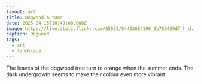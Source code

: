 ```yaml
---
layout: art
title: Dogwood Autumn
date: 2025-04-15T10:49:00.000Z
image: https://live.staticflickr.com/65535/54453684190_5b756469d7_h_d.jpg
caption: Dogwood
tags:
  - art
  - landscape
---
```

The leaves of the dogwood tree turn to orange when the summer ends. The dark undergrowth seems to make their colour even more vibrant.
